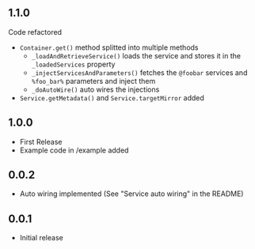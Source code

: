 ## 1.1.0

Code refactored
- `Container.get()` method splitted into multiple methods
  - `_loadAndRetrieveService()`  loads the service and stores it in the `_loadedServices` property
  - `_injectServicesAndParameters()` fetches the `@foobar` services and `%foo_bar%` parameters and inject them
  - `_doAutoWire()` auto wires the injections
- `Service.getMetadata()` and `Service.targetMirror` added
  
## 1.0.0

- First Release
- Example code in /example added

## 0.0.2

- Auto wiring implemented (See "Service auto wiring" in the README)

## 0.0.1

- Initial release